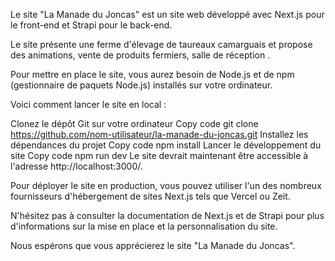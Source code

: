 Le site "La Manade du Joncas" est un site web développé avec Next.js pour le front-end et Strapi pour le back-end.

Le site présente une ferme d'élevage de taureaux camarguais et propose des animations, vente de produits fermiers, salle de réception .

Pour mettre en place le site, vous aurez besoin de Node.js et de npm (gestionnaire de paquets Node.js) installés sur votre ordinateur.

Voici comment lancer le site en local :

Clonez le dépôt Git sur votre ordinateur
Copy code
git clone https://github.com/nom-utilisateur/la-manade-du-joncas.git
Installez les dépendances du projet
Copy code
npm install
Lancer le développement du site
Copy code
npm run dev
Le site devrait maintenant être accessible à l'adresse http://localhost:3000/.

Pour déployer le site en production, vous pouvez utiliser l'un des nombreux fournisseurs d'hébergement de sites Next.js tels que Vercel ou Zeit.

N'hésitez pas à consulter la documentation de Next.js et de Strapi pour plus d'informations sur la mise en place et la personnalisation du site.

Nous espérons que vous apprécierez le site "La Manade du Joncas".
